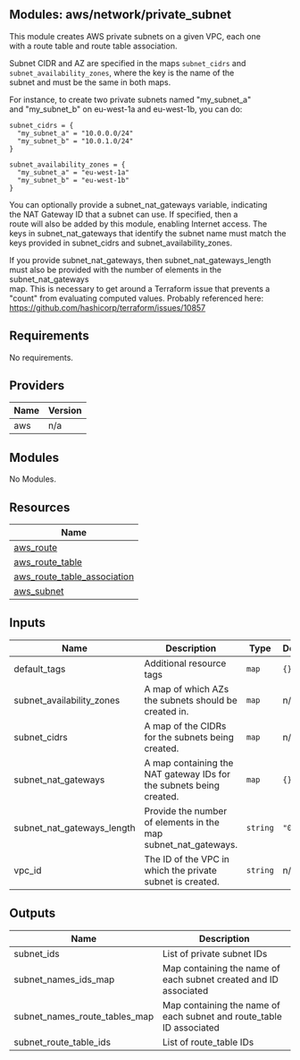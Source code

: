 ## Modules: aws/network/private\_subnet

This module creates AWS private subnets on a given VPC, each one  
with a route table and route table association.

Subnet CIDR and AZ are specified in the maps `subnet_cidrs` and
`subnet_availability_zones`, where the key is the name of the  
subnet and must be the same in both maps.

For instance, to create two private subnets named "my\_subnet\_a"  
and "my\_subnet\_b" on eu-west-1a and eu-west-1b, you can do:

```
subnet_cidrs = {
  "my_subnet_a" = "10.0.0.0/24"
  "my_subnet_b" = "10.0.1.0/24"
}

subnet_availability_zones = {
  "my_subnet_a" = "eu-west-1a"
  "my_subnet_b" = "eu-west-1b"
}
```

You can optionally provide a subnet\_nat\_gateways variable, indicating  
the NAT Gateway ID that a subnet can use. If specified, then a  
route will also be added by this module, enabling Internet access. The  
keys in subnet\_nat\_gateways that identify the subnet name must match the  
keys provided in subnet\_cidrs and subnet\_availability\_zones.

If you provide subnet\_nat\_gateways, then subnet\_nat\_gateways\_length  
must also be provided with the number of elements in the subnet\_nat\_gateways  
map. This is necessary to get around a Terraform issue that prevents a
"count" from evaluating computed values. Probably referenced here:  
https://github.com/hashicorp/terraform/issues/10857

## Requirements

No requirements.

## Providers

| Name | Version |
|------|---------|
| aws | n/a |

## Modules

No Modules.

## Resources

| Name |
|------|
| [aws_route](https://registry.terraform.io/providers/hashicorp/aws/latest/docs/resources/route) |
| [aws_route_table](https://registry.terraform.io/providers/hashicorp/aws/latest/docs/resources/route_table) |
| [aws_route_table_association](https://registry.terraform.io/providers/hashicorp/aws/latest/docs/resources/route_table_association) |
| [aws_subnet](https://registry.terraform.io/providers/hashicorp/aws/latest/docs/resources/subnet) |

## Inputs

| Name | Description | Type | Default | Required |
|------|-------------|------|---------|:--------:|
| default\_tags | Additional resource tags | `map` | `{}` | no |
| subnet\_availability\_zones | A map of which AZs the subnets should be created in. | `map` | n/a | yes |
| subnet\_cidrs | A map of the CIDRs for the subnets being created. | `map` | n/a | yes |
| subnet\_nat\_gateways | A map containing the NAT gateway IDs for the subnets being created. | `map` | `{}` | no |
| subnet\_nat\_gateways\_length | Provide the number of elements in the map subnet\_nat\_gateways. | `string` | `"0"` | no |
| vpc\_id | The ID of the VPC in which the private subnet is created. | `string` | n/a | yes |

## Outputs

| Name | Description |
|------|-------------|
| subnet\_ids | List of private subnet IDs |
| subnet\_names\_ids\_map | Map containing the name of each subnet created and ID associated |
| subnet\_names\_route\_tables\_map | Map containing the name of each subnet and route\_table ID associated |
| subnet\_route\_table\_ids | List of route\_table IDs |
